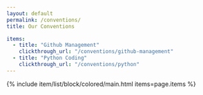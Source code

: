 ```yaml
---
layout: default
permalink: /conventions/
title: Our Conventions

items:
  - title: "Github Management"
    clickthrough_url: "/conventions/github-management"
  - title: "Python Coding"
    clickthrough_url: "/conventions/python"
---
```


{% include item/list/block/colored/main.html items=page.items %}
